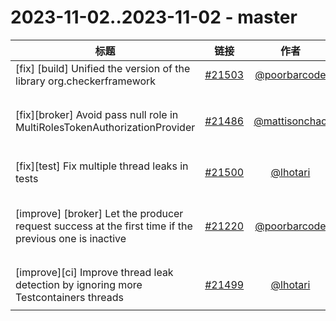 # 2023-11-02..2023-11-02 - master
| 标题 | 链接 | 作者 | 标签 |
| - | :--: | :--: | - |
| [fix] [build] Unified the version of the library org.checkerframework | [#21503](https://github.com/apache/pulsar/pull/21503) | [@poorbarcode](https://github.com/poorbarcode) | `doc-not-needed` `ready-to-test`  | 
| [fix][broker] Avoid pass null role in MultiRolesTokenAuthorizationProvider | [#21486](https://github.com/apache/pulsar/pull/21486) | [@mattisonchao](https://github.com/mattisonchao) | `doc-not-needed` `ready-to-test` `release/3.0.2` `release/2.10.6` `release/3.1.2` `release/2.11.4`  | 
| [fix][test] Fix multiple thread leaks in tests | [#21500](https://github.com/apache/pulsar/pull/21500) | [@lhotari](https://github.com/lhotari) | `component/test` `flaky-tests` `doc-not-needed` `ready-to-test`  | 
| [improve] [broker] Let the producer request success at the first time if the previous one is inactive | [#21220](https://github.com/apache/pulsar/pull/21220) | [@poorbarcode](https://github.com/poorbarcode) | `type/bug` `doc-not-needed` `Stale` `release/2.10.6` `category/reliability` `release:3.0.3` `release/2.11.4`  | 
| [improve][ci] Improve thread leak detection by ignoring more Testcontainers threads | [#21499](https://github.com/apache/pulsar/pull/21499) | [@lhotari](https://github.com/lhotari) | `component/test` `doc-not-needed` `component/ci` `ready-to-test`  | 
